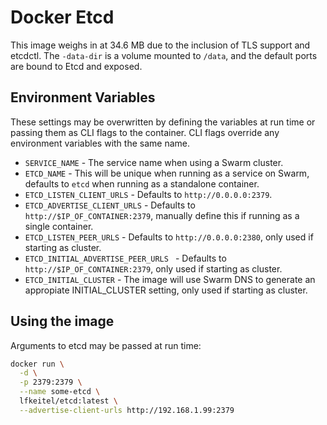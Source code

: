 # Docker Etcd

This image weighs in at 34.6 MB due to the inclusion of TLS support and etcdctl.  The `-data-dir` is a volume mounted to `/data`, and the default ports are bound to Etcd and exposed.

## Environment Variables

These settings may be overwritten by defining the variables at run time or passing them as CLI flags to the container. CLI flags override any environment variables with the same name.

- `SERVICE_NAME` - The service name when using a Swarm cluster.
- `ETCD_NAME` - This will be unique when running as a service on Swarm, defaults to `etcd` when running as a standalone container.
- `ETCD_LISTEN_CLIENT_URLS` - Defaults to `http://0.0.0.0:2379`.
- `ETCD_ADVERTISE_CLIENT_URLS` -  Defaults to `http://$IP_OF_CONTAINER:2379`, manually define this if running as a single container.
- `ETCD_LISTEN_PEER_URLS` -  Defaults to `http://0.0.0.0:2380`, only used if starting as cluster.
- `ETCD_INITIAL_ADVERTISE_PEER_URLS ` - Defaults to `http://$IP_OF_CONTAINER:2379`,  only used if starting as cluster.
- `ETCD_INITIAL_CLUSTER` - The image will use Swarm DNS to generate an appropiate INITIAL_CLUSTER setting, only used if starting as cluster.

## Using the image

Arguments to etcd may be passed at run time:

```sh
docker run \
  -d \
  -p 2379:2379 \
  --name some-etcd \
  lfkeitel/etcd:latest \
  --advertise-client-urls http://192.168.1.99:2379
```
